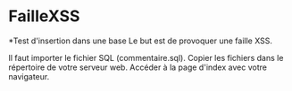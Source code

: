 # FailleXSS

*Test d'insertion dans une base 
Le but est de provoquer une faille XSS.

Il faut importer le fichier SQL (commentaire.sql).
Copier les fichiers dans le répertoire de votre serveur web.
Accéder à la page d'index avec votre navigateur.
